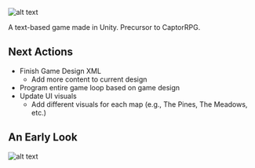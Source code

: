 ![alt text](https://github.com/pippom/CaptorTEXT/blob/master/CaptorTEXT-logo.png)

A text-based game made in Unity. Precursor to CaptorRPG.

## Next Actions
- Finish Game Design XML
  - Add more content to current design
- Program entire game loop based on game design
- Update UI visuals
  - Add different visuals for each map (e.g., The Pines, The Meadows, etc.)

## An Early Look
![alt text](https://github.com/pippom/CaptorTEXT/blob/master/Screenshot_1.png)
